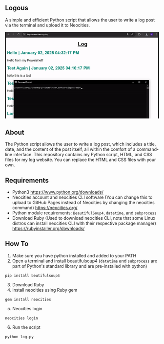 ## Logous
A simple and efficient Python script that allows the user to write a log post via the terminal and upload it to Neocities.

![](https://github.com/finitesphere/logous/blob/main/logous-demo.gif)

## About
The Python script allows the user to write a log post, which includes a title, date, and the content of the post itself, all within the comfort of a command-line interface. This repository contains my Python script, HTML, and CSS files for my log website. You can replace the HTML and CSS files with your own.

## Requirements
* Python3 https://www.python.org/downloads/
* Neocities account and neocities CLI software (You can change this to upload to GitHub Pages instead of Neocities by changing the neocities command) https://neocities.org/
* Python module requirements: ```BeautifulSoup4```, ```datetime```, and ```subprocess```
* Download Ruby (Used to download neocities CLI, note that some Linux distros can install neocities CLI with their respective package manager) https://rubyinstaller.org/downloads/

## How To
1. Make sure you have python installed and added to your PATH
2. Open a terminal and install beautifulsoup4 (```datetime``` and ```subprocess``` are part of Python's standard library and are pre-installed with python)
```
pip install beutifulsoup4
```
3. Download Ruby
4. Install neocities using Ruby gem
```
gem install neocities
```
5. Neocities login
```
neocities login
```
6. Run the script
```
python log.py
```

   

